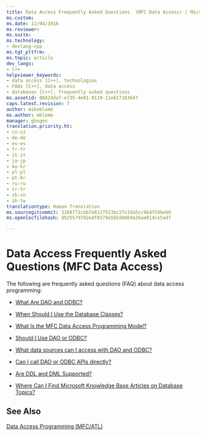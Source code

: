 ```yaml
---
title: Data Access Frequently Asked Questions  (MFC Data Access) | Microsoft Docs
ms.custom: 
ms.date: 11/04/2016
ms.reviewer: 
ms.suite: 
ms.technology:
- devlang-cpp
ms.tgt_pltfrm: 
ms.topic: article
dev_langs:
- C++
helpviewer_keywords:
- data access [C++], technologies
- FAQs [C++], data access
- databases [C++], frequently asked questions
ms.assetid: 88424da7-e735-4e01-8110-11e817163647
caps.latest.revision: 7
author: mikeblome
ms.author: mblome
manager: ghogen
translation.priority.ht:
- cs-cz
- de-de
- es-es
- fr-fr
- it-it
- ja-jp
- ko-kr
- pl-pl
- pt-br
- ru-ru
- tr-tr
- zh-cn
- zh-tw
translationtype: Human Translation
ms.sourcegitcommit: 3168772cbb7e8127523bc2fc2da5cc9b4f59beb8
ms.openlocfilehash: d925579792edf0179e502d0d69a26ae014ce5adf

---
```

# Data Access Frequently Asked Questions  (MFC Data Access)
The following are frequently asked questions (FAQ) about data access programming:  
  
-   [What Are DAO and ODBC?](../data/what-are-dao-and-odbc-q.md)  
  
-   [When Should I Use the Database Classes?](../data/when-should-i-use-the-database-classes-q.md)  
  
-   [What Is the MFC Data Access Programming Model?](../data/what-is-the-mfc-database-programming-model-q.md)  
  
-   [Should I Use DAO or ODBC?](../data/should-i-use-dao-or-odbc-q.md)  
  
-   [What data sources can I access with DAO and ODBC?](../data/what-data-sources-can-i-access-with-dao-and-odbc-q.md)  
  
-   [Can I call DAO or ODBC APIs directly?](../data/can-i-call-dao-or-odbc-directly-q.md)  
  
-   [Are DDL and DML Supported?](../data/are-ddl-and-dml-supported-q.md)  
  
-   [Where Can I Find Microsoft Knowledge Base Articles on Database Topics?](../data/where-can-i-find-microsoft-knowledge-base-articles-on-database-topics-q.md)  
  
## See Also  
 [Data Access Programming (MFC/ATL)](../data/data-access-programming-mfc-atl.md)


<!--HONumber=Jan17_HO1-->


